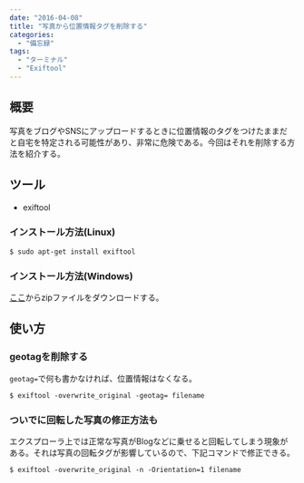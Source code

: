 ```yaml
---
date: "2016-04-08"
title: "写真から位置情報タグを削除する"
categories:
  - "備忘録"
tags:
  - "ターミナル"
  - "Exiftool"
---
```


## 概要

写真をブログやSNSにアップロードするときに位置情報のタグをつけたままだと自宅を特定される可能性があり、非常に危険である。今回はそれを削除する方法を紹介する。
<!--more-->

## ツール

  * exiftool

### インストール方法(Linux)

    $ sudo apt-get install exiftool

### インストール方法(Windows)

[ここ](http://www.sno.phy.queensu.ca/~phil/exiftool/)からzipファイルをダウンロードする。

## 使い方

### geotagを削除する

`geotag=`で何も書かなければ、位置情報はなくなる。

    $ exiftool -overwrite_original -geotag= filename

### ついでに回転した写真の修正方法も

エクスプローラ上では正常な写真がBlogなどに乗せると回転してしまう現象がある。それは写真の回転タグが影響しているので、下記コマンドで修正できる。

    $ exiftool -overwrite_original -n -Orientation=1 filename

